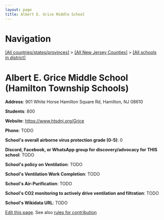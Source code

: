 ```yaml
---
layout: page
title: Albert E. Grice Middle School
---
```

# Navigation

[[All countries/states/provinces]](../../../..) > [[All New Jersey Counties]](../../..) > [[All schools in district]](..)

# Albert E. Grice Middle School (Hamilton Township Schools)

**Address**: 901 White Horse Hamilton Square Rd, Hamilton, NJ 08610

**Students**: 800

**Website**: <https://www.htsdnj.org/Grice>

**Phone**: TODO

**School's overall airborne virus protection grade (0-5)**: 0

**Discord, Facebook, or WhatsApp group for discovery/advocacy for THIS school**: TODO

**School's policy on Ventilation**: TODO

**School's Ventilation Work Completion**: TODO

**School's Air-Purification**: TODO

**School's CO2 monitoring to actively drive ventilation and filtration**: TODO

**School's Wikidata URL**: TODO


[Edit this page](https://github.com/ventilate-schools/NJ/edit/main/./Mercer/Hamilton_Township_Schools/Albert_E._Grice_Middle_School.md). See also [rules for contribution](../../../contribution-rules/)